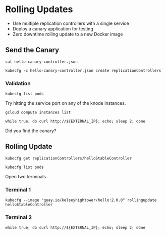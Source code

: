 # Rolling Updates

* Use multiple replication controllers with a single service
* Deploy a canary application for testing
* Zero downtime rolling update to a new Docker image

## Send the Canary

```
cat hello-canary-controller.json 
```

```
kubecfg -c hello-canary-controller.json create replicationControllers
```

### Validation

```
kubecfg list pods
```

Try hitting the service port on any of the knode instances.

```
gcloud compute instances list
```

```
while true; do curl http://${EXTERNAL_IP}; echo; sleep 2; done
```

Did you find the canary?

## Rolling Update

```
kubecfg get replicationControllers/helloStableController
```

```
kubecfg list pods
```

Open two terminals

### Terminal 1

```
kubecfg --image "quay.io/kelseyhightower/hello:2.0.0" rollingupdate helloStableController
```

### Terminal 2

```
while true; do curl http://${EXTERNAL_IP}; echo; sleep 2; done
```
